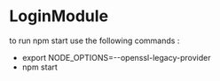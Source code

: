 # LoginModule

to run npm start use the following commands :
- export NODE_OPTIONS=--openssl-legacy-provider 
- npm start
